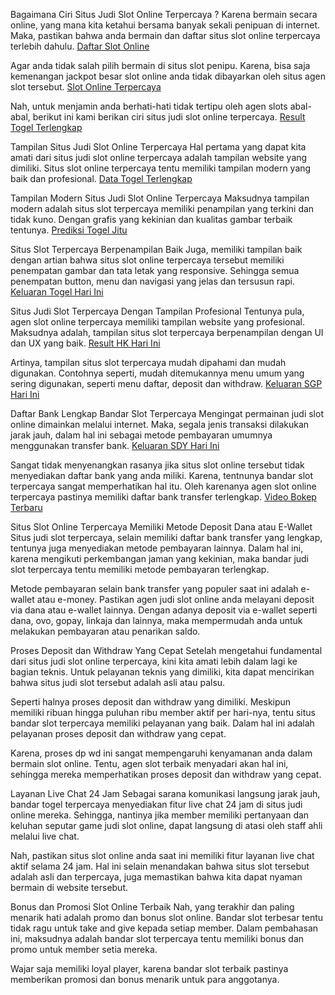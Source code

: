  Bagaimana Ciri Situs Judi Slot Online Terpercaya ?
Karena bermain secara online, yang mana kita ketahui bersama banyak sekali penipuan di internet. Maka, pastikan bahwa anda bermain dan daftar situs slot online terpercaya terlebih dahulu. <a href="http://178.128.27.221/" title="slot798" rel="dofollow">Daftar Slot Online</a>

Agar anda tidak salah pilih bermain di situs slot penipu. Karena, bisa saja kemenangan jackpot besar slot online anda tidak dibayarkan oleh situs agen slot tersebut. <a href="https://bootstrapping-awesome.org/" title="SLOT798" rel="dofollow">Slot Online Terpercaya</a>

Nah, untuk menjamin anda berhati-hati tidak tertipu oleh agen slots abal-abal, berikut ini kami berikan ciri situs judi slot online terpercaya. <a href="http://bluestackforpc.com/" title="Keluaran Togel" rel="dofollow">Result Togel Terlengkap</a>

Tampilan Situs Judi Slot Online Terpercaya
Hal pertama yang dapat kita amati dari situs judi slot online terpercaya adalah tampilan website yang dimiliki. Situs slot online terpercaya tentu memiliki tampilan modern yang baik dan profesional. <a href="http://seorang-manusia.info/" title="Data Togel" rel="dofollow">Data Togel Terlengkap</a>

Tampilan Modern Situs Judi Slot Online Terpercaya
Maksudnya tampilan modern adalah situs slot terpercaya memiliki penampilan yang terkini dan tidak kuno. Dengan grafis yang kekinian dan kualitas gambar terbaik tentunya. <a href="http://167.172.92.114/" title="Cak Toto" rel="dofollow">Prediksi Togel Jitu</a>

Situs Slot Terpercaya Berpenampilan Baik
Juga, memiliki tampilan baik dengan artian bahwa situs slot online terpercaya tersebut memiliki penempatan gambar dan tata letak yang responsive. Sehingga semua penempatan button, menu dan navigasi yang jelas dan tersusun rapi. <a href="http://167.172.90.140/" title="Toto Draw" rel="dofollow">Keluaran Togel Hari Ini</a>

Situs Judi Slot Terpercaya Dengan Tampilan Profesional
Tentunya pula, agen slot online terpercaya memiliki tampilan website yang profesional. Maksudnya adalah, tampilan situs slot terpercaya berpenampilan dengan UI dan UX yang baik. <a href="http://157.245.193.173/" title="Toto HK" rel="dofollow">Result HK Hari Ini</a>

Artinya, tampilan situs slot terpercaya mudah dipahami dan mudah digunakan. Contohnya seperti, mudah ditemukannya menu umum yang sering digunakan, seperti menu daftar, deposit dan withdraw. <a href="http://188.166.187.5/" title="Toto SGP" rel="dofollow">Keluaran SGP Hari Ini</a>

Daftar Bank Lengkap Bandar Slot Terpercaya
Mengingat permainan judi slot online dimainkan melalui internet. Maka, segala jenis transaksi dilakukan jarak jauh, dalam hal ini sebagai metode pembayaran umumnya menggunakan transfer bank. <a href="http://188.166.233.20/" title="Toto SDY" rel="dofollow">Keluaran SDY Hari Ini</a>

Sangat tidak menyenangkan rasanya jika situs slot online tersebut tidak menyediakan daftar bank yang anda miliki. Karena, tentnunya bandar slot terpercaya sangat memperhatikan hal itu. Oleh karenanya agen slot online terpercaya pastinya memiliki daftar bank transfer terlengkap. <a href="http://159.223.75.87/" title="BXXX" rel="dofollow">Video Bokep Terbaru</a>

Situs Slot Online Terpercaya Memiliki Metode Deposit Dana atau E-Wallet
Situs judi slot terpercaya, selain memiliki daftar bank transfer yang lengkap, tentunya juga menyediakan metode pembayaran lainnya. Dalam hal ini, karena mengikuti perkembangan jaman yang kekinian, maka bandar judi slot terpercaya tentu memiliki metode pembayaran terlengkap.

Metode pembayaran selain bank transfer yang populer saat ini adalah e-wallet atau e-money. Pastikan agen judi slot online anda melayani deposit via dana atau e-wallet lainnya. Dengan adanya deposit via e-wallet seperti dana, ovo, gopay, linkaja dan lainnya, maka mempermudah anda untuk melakukan pembayaran atau penarikan saldo.

Proses Deposit dan Withdraw Yang Cepat
Setelah mengetahui fundamental dari situs judi slot online terpercaya, kini kita amati lebih dalam lagi ke bagian teknis. Untuk pelayanan teknis yang dimiliki, kita dapat mencirikan bahwa situs judi slot tersebut adalah asli atau palsu.

Seperti halnya proses deposit dan withdraw yang dimiliki. Meskipun memiliki ribuan hingga puluhan ribu member aktif per hari-nya, tentu situs bandar slot terpercaya memiliki pelayanan yang baik. Dalam hal ini adalah pelayanan proses deposit dan withdraw yang cepat.

Karena, proses dp wd ini sangat mempengaruhi kenyamanan anda dalam bermain slot online. Tentu, agen slot terbaik menyadari akan hal ini, sehingga mereka memperhatikan proses deposit dan withdraw yang cepat.

Layanan Live Chat 24 Jam
Sebagai sarana komunikasi langsung jarak jauh, bandar togel terpercaya menyediakan fitur live chat 24 jam di situs judi online mereka. Sehingga, nantinya jika member memiliki pertanyaan dan keluhan seputar game judi slot online, dapat langsung di atasi oleh staff ahli melalui live chat.

Nah, pastikan situs slot online anda saat ini memiliki fitur layanan live chat aktif selama 24 jam. Hal ini selain menandakan bahwa situs slot tersebut adalah asli dan terpercaya, juga memastikan bahwa kita dapat nyaman bermain di website tersebut.

Bonus dan Promosi Slot Online Terbaik
Nah, yang terakhir dan paling menarik hati adalah promo dan bonus slot online. Bandar slot terbesar tentu tidak ragu untuk take and give kepada setiap member. Dalam pembahasan ini, maksudnya adalah bandar slot terpercaya tentu memiliki bonus dan promo untuk member setia mereka.

Wajar saja memiliki loyal player, karena bandar slot terbaik pastinya memberikan promosi dan bonus menarik untuk para anggotanya.
